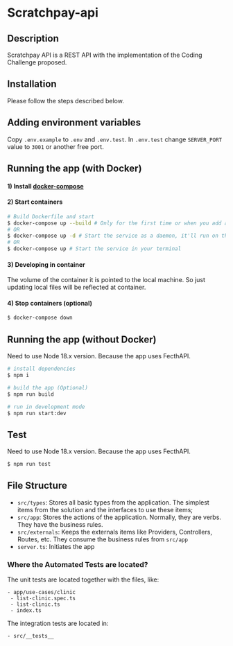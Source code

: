 # Scratchpay-api

## Description

Scratchpay API is a REST API with the implementation of the Coding Challenge proposed.

## Installation

Please follow the steps described below.

## Adding environment variables

Copy `.env.example` to `.env` and `.env.test`. In `.env.test` change `SERVER_PORT` value to `3001` or another free port.

## Running the app (with Docker)

#### 1) Install [docker-compose](https://docs.docker.com/compose/install/)

#### 2) Start containers

```bash
# Build Dockerfile and start
$ docker-compose up --build # Only for the first time or when you add a new package
# OR
$ docker-compose up -d # Start the service as a daemon, it'll run on the background without blocking the terminal
# OR
$ docker-compose up # Start the service in your terminal
```

#### 3) Developing in container

The volume of the container it is pointed to the local machine. So just updating local files will be reflected at container.

#### 4) Stop containers (optional)

```bash
$ docker-compose down
```

## Running the app (without Docker)

Need to use Node 18.x version. Because the app uses FecthAPI.

```bash
# install dependencies
$ npm i

# build the app (Optional)
$ npm run build

# run in development mode
$ npm run start:dev
```

## Test

Need to use Node 18.x version. Because the app uses FecthAPI.

```bash
$ npm run test
```

## File Structure

- `src/types`: Stores all basic types from the application. The simplest items from the solution and the interfaces to use these items;
- `src/app`: Stores the actions of the application. Normally, they are verbs. They have the business rules.
- `src/externals`: Keeps the externals items like Providers, Controllers, Routes, etc. They consume the business rules from `src/app`
- `server.ts`: Initiates the app

### Where the Automated Tests are located?

The unit tests are located together with the files, like:

```
- app/use-cases/clinic
 - list-clinic.spec.ts
 - list-clinic.ts
 - index.ts
```

The integration tests are located in:

```
- src/__tests__
```

